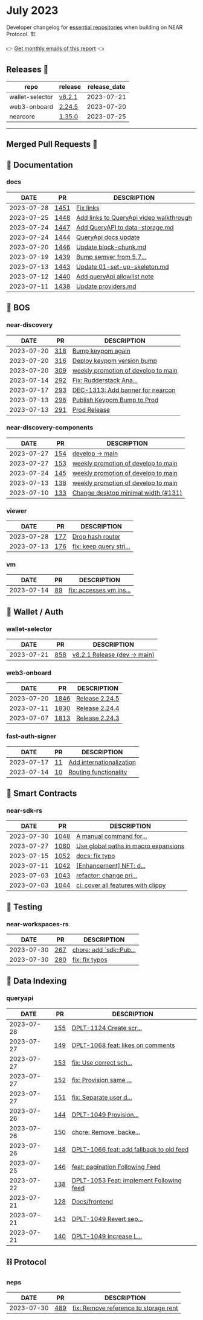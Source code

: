 # July 2023

Developer changelog for [essential repositories](/develop/github-overview) when building on NEAR Protocol. 🏗️

👉 [Get monthly emails of this report](https://docs.google.com/forms/d/1JfFUbTq3ELUlScJT1UI9PQPuQsv0W2jcTa7P94KrS5U/edit) 👈

## Releases  🎉

| repo | release | release_date |
| --- | --- | --- |
| wallet-selector | [v8.2.1](https://github.com/near/wallet-selector/releases/tag/v8.2.1) | 2023-07-21 |
| web3-onboard | [2.24.5](https://github.com/blocknative/web3-onboard/releases/tag/2.24.5) | 2023-07-20 |
| nearcore | [1.35.0](https://github.com/near/nearcore/releases/tag/1.35.0) | 2023-07-25 |

---

## Merged Pull Requests  🚀

## 📄 Documentation

### docs

| DATE | PR | DESCRIPTION |
| --- | --- | --- |
| 2023-07-28 | [1451](https://github.com/near/docs/pull/1451) | [Fix links](https://github.com/near/docs/pull/1451) |
| 2023-07-25 | [1448](https://github.com/near/docs/pull/1448) | [Add links to QueryApi video walkthrough](https://github.com/near/docs/pull/1448) |
| 2023-07-24 | [1447](https://github.com/near/docs/pull/1447) | [Add QueryAPI to data-storage.md](https://github.com/near/docs/pull/1447) |
| 2023-07-24 | [1444](https://github.com/near/docs/pull/1444) | [QueryApi docs update](https://github.com/near/docs/pull/1444) |
| 2023-07-20 | [1446](https://github.com/near/docs/pull/1446) | [Update block-chunk.md](https://github.com/near/docs/pull/1446) |
| 2023-07-19 | [1439](https://github.com/near/docs/pull/1439) | [Bump semver from 5.7...](https://github.com/near/docs/pull/1439) |
| 2023-07-13 | [1443](https://github.com/near/docs/pull/1443) | [Update 01-set-up-skeleton.md](https://github.com/near/docs/pull/1443) |
| 2023-07-12 | [1440](https://github.com/near/docs/pull/1440) | [Add queryApi allowlist note](https://github.com/near/docs/pull/1440) |
| 2023-07-11 | [1438](https://github.com/near/docs/pull/1438) | [Update providers.md](https://github.com/near/docs/pull/1438) |

## 🚀 BOS

### near-discovery

| DATE | PR | DESCRIPTION |
| --- | --- | --- |
| 2023-07-20 | [318](https://github.com/near/near-discovery/pull/318) | [Bump keypom again](https://github.com/near/near-discovery/pull/318) |
| 2023-07-20 | [316](https://github.com/near/near-discovery/pull/316) | [Deploy keypom version bump](https://github.com/near/near-discovery/pull/316) |
| 2023-07-20 | [309](https://github.com/near/near-discovery/pull/309) | [weekly promotion of develop to main](https://github.com/near/near-discovery/pull/309) |
| 2023-07-14 | [292](https://github.com/near/near-discovery/pull/292) | [Fix: Rudderstack Ana...](https://github.com/near/near-discovery/pull/292) |
| 2023-07-17 | [293](https://github.com/near/near-discovery/pull/293) | [DEC-1313: Add banner for nearcon](https://github.com/near/near-discovery/pull/293) |
| 2023-07-13 | [296](https://github.com/near/near-discovery/pull/296) | [Publish Keypom Bump to Prod](https://github.com/near/near-discovery/pull/296) |
| 2023-07-13 | [291](https://github.com/near/near-discovery/pull/291) | [Prod Release](https://github.com/near/near-discovery/pull/291) |

### near-discovery-components

| DATE | PR | DESCRIPTION |
| --- | --- | --- |
| 2023-07-27 | [154](https://github.com/near/near-discovery-components/pull/154) | [develop -> main](https://github.com/near/near-discovery-components/pull/154) |
| 2023-07-27 | [153](https://github.com/near/near-discovery-components/pull/153) | [weekly promotion of develop to main](https://github.com/near/near-discovery-components/pull/153) |
| 2023-07-24 | [145](https://github.com/near/near-discovery-components/pull/145) | [weekly promotion of develop to main](https://github.com/near/near-discovery-components/pull/145) |
| 2023-07-13 | [138](https://github.com/near/near-discovery-components/pull/138) | [weekly promotion of develop to main](https://github.com/near/near-discovery-components/pull/138) |
| 2023-07-10 | [133](https://github.com/near/near-discovery-components/pull/133) | [Change desktop minimal width (#131)](https://github.com/near/near-discovery-components/pull/133) |

### viewer

| DATE | PR | DESCRIPTION |
| --- | --- | --- |
| 2023-07-28 | [177](https://github.com/NearSocial/viewer/pull/177) | [Drop hash router](https://github.com/NearSocial/viewer/pull/177) |
| 2023-07-13 | [176](https://github.com/NearSocial/viewer/pull/176) | [fix: keep query stri...](https://github.com/NearSocial/viewer/pull/176) |

### vm

| DATE | PR | DESCRIPTION |
| --- | --- | --- |
| 2023-07-14 | [89](https://github.com/NearSocial/VM/pull/89) | [fix: accesses vm ins...](https://github.com/NearSocial/VM/pull/89) |

## 🔑 Wallet / Auth

### wallet-selector

| DATE | PR | DESCRIPTION |
| --- | --- | --- |
| 2023-07-21 | [858](https://github.com/near/wallet-selector/pull/858) | [v8.2.1 Release (dev -> main)](https://github.com/near/wallet-selector/pull/858) |

### web3-onboard

| DATE | PR | DESCRIPTION |
| --- | --- | --- |
| 2023-07-20 | [1846](https://github.com/blocknative/web3-onboard/pull/1846) | [Release 2.24.5](https://github.com/blocknative/web3-onboard/pull/1846) |
| 2023-07-11 | [1830](https://github.com/blocknative/web3-onboard/pull/1830) | [Release 2.24.4](https://github.com/blocknative/web3-onboard/pull/1830) |
| 2023-07-07 | [1813](https://github.com/blocknative/web3-onboard/pull/1813) | [Release 2.24.3](https://github.com/blocknative/web3-onboard/pull/1813) |

### fast-auth-signer

| DATE | PR | DESCRIPTION |
| --- | --- | --- |
| 2023-07-17 | [11](https://github.com/near/fast-auth-signer/pull/11) | [Add internationalization](https://github.com/near/fast-auth-signer/pull/11) |
| 2023-07-14 | [10](https://github.com/near/fast-auth-signer/pull/10) | [Routing functionality](https://github.com/near/fast-auth-signer/pull/10) |

## 📝 Smart Contracts

### near-sdk-rs

| DATE | PR | DESCRIPTION |
| --- | --- | --- |
| 2023-07-30 | [1048](https://github.com/near/near-sdk-rs/pull/1048) | [A manual command for...](https://github.com/near/near-sdk-rs/pull/1048) |
| 2023-07-27 | [1060](https://github.com/near/near-sdk-rs/pull/1060) | [Use global paths in macro expansions](https://github.com/near/near-sdk-rs/pull/1060) |
| 2023-07-15 | [1052](https://github.com/near/near-sdk-rs/pull/1052) | [docs: fix typo](https://github.com/near/near-sdk-rs/pull/1052) |
| 2023-07-11 | [1042](https://github.com/near/near-sdk-rs/pull/1042) | [[Enhancement] NFT: d...](https://github.com/near/near-sdk-rs/pull/1042) |
| 2023-07-03 | [1043](https://github.com/near/near-sdk-rs/pull/1043) | [refactor: change pri...](https://github.com/near/near-sdk-rs/pull/1043) |
| 2023-07-03 | [1044](https://github.com/near/near-sdk-rs/pull/1044) | [ci: cover all features with clippy](https://github.com/near/near-sdk-rs/pull/1044) |

## 🧪 Testing

### near-workspaces-rs

| DATE | PR | DESCRIPTION |
| --- | --- | --- |
| 2023-07-30 | [267](https://github.com/near/near-workspaces-rs/pull/267) | [chore: add `sdk::Pub...](https://github.com/near/near-workspaces-rs/pull/267) |
| 2023-07-30 | [280](https://github.com/near/near-workspaces-rs/pull/280) | [fix: fix typos](https://github.com/near/near-workspaces-rs/pull/280) |

## 🔎 Data Indexing

### queryapi

| DATE | PR | DESCRIPTION |
| --- | --- | --- |
| 2023-07-28 | [155](https://github.com/near/queryapi/pull/155) | [DPLT-1124 Create scr...](https://github.com/near/queryapi/pull/155) |
| 2023-07-27 | [149](https://github.com/near/queryapi/pull/149) | [DPLT-1068 feat: likes on comments](https://github.com/near/queryapi/pull/149) |
| 2023-07-27 | [153](https://github.com/near/queryapi/pull/153) | [fix: Use correct sch...](https://github.com/near/queryapi/pull/153) |
| 2023-07-27 | [152](https://github.com/near/queryapi/pull/152) | [fix: Provision same ...](https://github.com/near/queryapi/pull/152) |
| 2023-07-27 | [151](https://github.com/near/queryapi/pull/151) | [fix: Separate user d...](https://github.com/near/queryapi/pull/151) |
| 2023-07-26 | [144](https://github.com/near/queryapi/pull/144) | [DPLT-1049  Provision...](https://github.com/near/queryapi/pull/144) |
| 2023-07-26 | [150](https://github.com/near/queryapi/pull/150) | [chore: Remove `backe...](https://github.com/near/queryapi/pull/150) |
| 2023-07-26 | [148](https://github.com/near/queryapi/pull/148) | [DPLT-1066 feat: add fallback to old feed](https://github.com/near/queryapi/pull/148) |
| 2023-07-25 | [146](https://github.com/near/queryapi/pull/146) | [feat: pagination Following Feed](https://github.com/near/queryapi/pull/146) |
| 2023-07-22 | [138](https://github.com/near/queryapi/pull/138) | [DPLT-1053 Feat: implement Following feed](https://github.com/near/queryapi/pull/138) |
| 2023-07-21 | [128](https://github.com/near/queryapi/pull/128) | [Docs/frontend](https://github.com/near/queryapi/pull/128) |
| 2023-07-21 | [143](https://github.com/near/queryapi/pull/143) | [DPLT-1049 Revert sep...](https://github.com/near/queryapi/pull/143) |
| 2023-07-21 | [140](https://github.com/near/queryapi/pull/140) | [DPLT-1049 Increase L...](https://github.com/near/queryapi/pull/140) |

## ⛓️ Protocol

### neps

| DATE | PR | DESCRIPTION |
| --- | --- | --- |
| 2023-07-30 | [489](https://github.com/near/NEPs/pull/489) | [fix: Remove reference to storage rent](https://github.com/near/NEPs/pull/489) |

